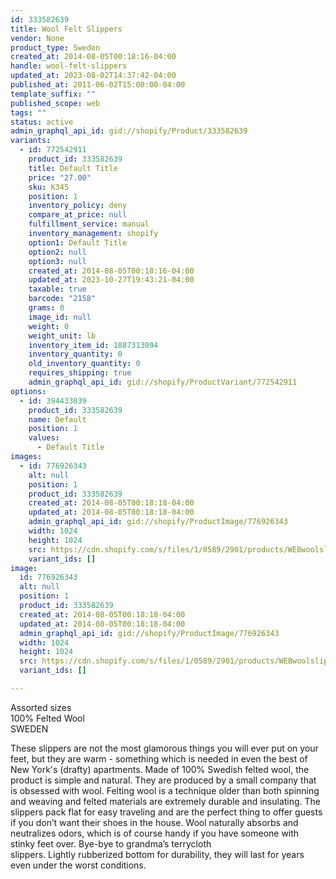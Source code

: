 ```yaml
---
id: 333582639
title: Wool Felt Slippers
vendor: None
product_type: Sweden
created_at: 2014-08-05T00:18:16-04:00
handle: wool-felt-slippers
updated_at: 2023-08-02T14:37:42-04:00
published_at: 2011-06-02T15:00:00-04:00
template_suffix: ""
published_scope: web
tags: ""
status: active
admin_graphql_api_id: gid://shopify/Product/333582639
variants:
  - id: 772542911
    product_id: 333582639
    title: Default Title
    price: "27.00"
    sku: K345
    position: 1
    inventory_policy: deny
    compare_at_price: null
    fulfillment_service: manual
    inventory_management: shopify
    option1: Default Title
    option2: null
    option3: null
    created_at: 2014-08-05T00:18:16-04:00
    updated_at: 2023-10-27T19:43:21-04:00
    taxable: true
    barcode: "2158"
    grams: 0
    image_id: null
    weight: 0
    weight_unit: lb
    inventory_item_id: 1887313094
    inventory_quantity: 0
    old_inventory_quantity: 0
    requires_shipping: true
    admin_graphql_api_id: gid://shopify/ProductVariant/772542911
options:
  - id: 394433039
    product_id: 333582639
    name: Default
    position: 1
    values:
      - Default Title
images:
  - id: 776926343
    alt: null
    position: 1
    product_id: 333582639
    created_at: 2014-08-05T00:18:18-04:00
    updated_at: 2014-08-05T00:18:18-04:00
    admin_graphql_api_id: gid://shopify/ProductImage/776926343
    width: 1024
    height: 1024
    src: https://cdn.shopify.com/s/files/1/0589/2901/products/WEBwoolslippers.jpeg?v=1407212298
    variant_ids: []
image:
  id: 776926343
  alt: null
  position: 1
  product_id: 333582639
  created_at: 2014-08-05T00:18:18-04:00
  updated_at: 2014-08-05T00:18:18-04:00
  admin_graphql_api_id: gid://shopify/ProductImage/776926343
  width: 1024
  height: 1024
  src: https://cdn.shopify.com/s/files/1/0589/2901/products/WEBwoolslippers.jpeg?v=1407212298
  variant_ids: []

---
```


Assorted sizes  
100% Felted Wool  
SWEDEN

These slippers are not the most glamorous things you will ever put on your feet, but they are warm - something which is needed in even the best of New York's (drafty) apartments. Made of 100% Swedish felted wool, the product is simple and natural. They are produced by a small company that is obsessed with wool. Felting wool is a technique older than both spinning and weaving and felted materials are extremely durable and insulating. The slippers pack flat for easy traveling and are the perfect thing to offer guests if you don’t want their shoes in the house. Wool naturally absorbs and neutralizes odors, which is of course handy if you have someone with stinky feet over. Bye-bye to grandma’s terrycloth slippers. Lightly rubberized bottom for durability, they will last for years even under the worst conditions.